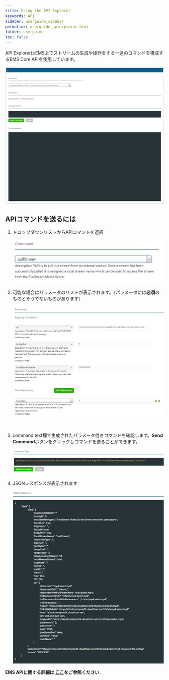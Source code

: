 ```yaml
---
title: Using the API Explorer
keywords: API
sidebar: userguide_sidebar
permalink: userguide_apiexplorer.html
folder: userguide
toc: false
---
```




API ExplorerはEMS上でストリームの生成や操作をする一連のコマンドを構成するEMS Core APIを使用しています。


![](images/userguide/apiexplorer.jpg)



## APIコマンドを送るには

1. ドロップダウンリストからAPIコマンドを選択

   ![](images/userguide/pullstreamcommand.JPG)

2. 可能な場合はパラメータのリストが表示されます。（パラメータには**必須**のものとそうでないものがあります）


   ![](images/userguide/parameters.JPG)

   ​

3. command text欄で生成されたパラメータ付きコマンドを確認します。**Send Command**ボタンをクリックしコマンドを送ることができます。

   ![](images/userguide/commandtext.JPG)


4. JSONレスポンスが表示されます

   ![](images/userguide/json.jpg)






**EMS APIに関する詳細は  [ここ](/overview.html)をご参照ください.**
